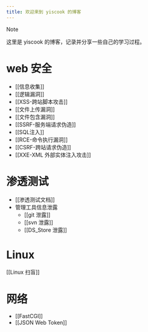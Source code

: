 ```yaml
---
title: 欢迎来到 yiscook 的博客
---
```

>[!note]
>这里是 yiscook 的博客，记录并分享一些自己的学习过程。  

# web 安全  
- [[信息收集]]  
- [[逻辑漏洞]]  
- [[XSS-跨站脚本攻击]]  
- [[文件上传漏洞]]  
- [[文件包含漏洞]]  
- [[SSRF-服务端请求伪造]]  
- [[SQL注入]]  
- [[RCE-命令执行漏洞]]  
- [[CSRF-跨站请求伪造]]  
- [[XXE-XML 外部实体注入攻击]]  

# 渗透测试  
-  [[渗透测试文档]]  
- 管理工具信息泄露  
	- [[git 泄露]]  
	- [[svn 泄露]]  
	- [[DS_Store 泄露]]  

# Linux  
[[Linux 扫盲]]  

# 网络  
- [[FastCGI]]  
- [[JSON Web Token]]  
